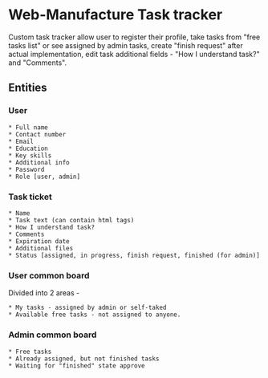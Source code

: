 # Web-Manufacture Task tracker

Custom task tracker allow user to register their profile, take tasks from "free tasks list" 
or see assigned by admin tasks, create "finish request" after actual implementation, 
edit task additional fields - "How I understand task?" and "Comments".
 
## Entities

### User

    * Full name
    * Contact number
    * Email
    * Education
    * Key skills
    * Additional info
    * Password
    * Role [user, admin]
    
### Task ticket

    * Name
    * Task text (can contain html tags)
    * How I understand task?
    * Comments
    * Expiration date
    * Additional files
    * Status [assigned, in progress, finish request, finished (for admin)]
    
### User common board

Divided into 2 areas - 
    
    * My tasks - assigned by admin or self-taked
    * Available free tasks - not assigned to anyone.
    
### Admin common board

    * Free tasks
    * Already assigned, but not finished tasks
    * Waiting for "finished" state approve
     
     
    